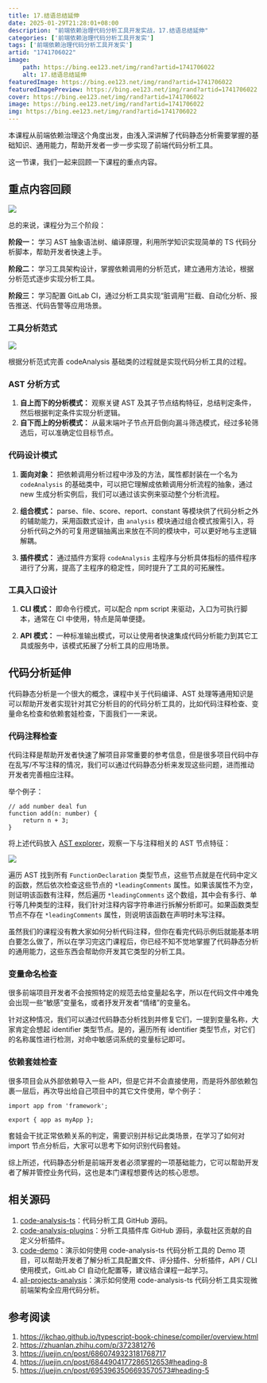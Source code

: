 ```yaml
---
title: 17.结语总结延伸
date: 2025-01-29T21:28:01+08:00
description: "前端依赖治理代码分析工具开发实战，17.结语总结延伸"
categories: ['前端依赖治理代码分析工具开发实']
tags: ['前端依赖治理代码分析工具开发实']
artid: "1741706022"
image:
    path: https://bing.ee123.net/img/rand?artid=1741706022
    alt: 17.结语总结延伸
featuredImage: https://bing.ee123.net/img/rand?artid=1741706022
featuredImagePreview: https://bing.ee123.net/img/rand?artid=1741706022
cover: https://bing.ee123.net/img/rand?artid=1741706022
image: https://bing.ee123.net/img/rand?artid=1741706022
img: https://bing.ee123.net/img/rand?artid=1741706022
---
```


本课程从前端依赖治理这个角度出发，由浅入深讲解了代码静态分析需要掌握的基础知识、通用能力，帮助开发者一步一步实现了前端代码分析工具。


这一节课，我们一起来回顾一下课程的重点内容。

  


## 重点内容回顾

![](https://p3-juejin.byteimg.com/tos-cn-i-k3u1fbpfcp/5b334d18a659401b9f0eea91c18e40fc~tplv-k3u1fbpfcp-zoom-1.image)

总的来说，课程分为三个阶段：

  


**阶段一：** 学习 AST 抽象语法树、编译原理，利用所学知识实现简单的 TS 代码分析脚本，帮助开发者快速上手。

**阶段二：** 学习工具架构设计，掌握依赖调用的分析范式，建立通用方法论，根据分析范式逐步实现分析工具。

**阶段三：** 学习配置 GitLab CI，通过分析工具实现“脏调用”拦截、自动化分析、报告推送、代码告警等应用场景。

  


### 工具分析范式

  


![](https://p3-juejin.byteimg.com/tos-cn-i-k3u1fbpfcp/61c5f681b6d74697a5feac2504e90402~tplv-k3u1fbpfcp-zoom-1.image)

  


根据分析范式完善 codeAnalysis 基础类的过程就是实现代码分析工具的过程。

  


### AST 分析方式

  


1.  **自上而下的分析模式：** 观察关键 AST 及其子节点结构特征，总结判定条件，然后根据判定条件实现分析逻辑。
1.  **自下而上的分析模式：** 从最末端叶子节点开启倒向漏斗筛选模式，经过多轮筛选后，可以准确定位目标节点。

  


### 代码设计模式

  


1.  **面向对象：** 把依赖调用分析过程中涉及的方法，属性都封装在一个名为 `codeAnalysis` 的基础类中，可以把它理解成依赖调用分析流程的抽象，通过 new 生成分析实例后，我们可以通过该实例来驱动整个分析流程。

  


2.  **组合模式：** parse、file、score、report、constant 等模块供了代码分析之外的辅助能力，采用函数式设计，由 `analysis` 模块通过组合模式按需引入，将分析代码之外的可复用逻辑抽离出来放在不同的模块中，可以更好地与主逻辑解耦。

  


3.  **插件模式：** 通过插件方案将 `codeAnalysis` 主程序与分析具体指标的插件程序进行了分离，提高了主程序的稳定性，同时提升了工具的可拓展性。

  


### 工具入口设计

  


1.  **CLI 模式：** 即命令行模式，可以配合 npm script 来驱动，入口为可执行脚本，通常在 CI 中使用，特点是简单便捷。

  


2.  **API 模式：** 一种标准输出模式，可以让使用者快速集成代码分析能力到其它工具或服务中，该模式拓展了分析工具的应用场景。

  


## 代码分析延伸

  


代码静态分析是一个很大的概念，课程中关于代码编译、AST 处理等通用知识是可以帮助开发者实现针对其它分析目的的代码分析工具的，比如代码注释检查、变量命名检查和依赖套娃检查，下面我们一一来说。

  


### 代码注释检查

  


代码注释是帮助开发者快速了解项目非常重要的参考信息，但是很多项目代码中存在乱写/不写注释的情况，我们可以通过代码静态分析来发现这些问题，进而推动开发者完善相应注释。

  


举个例子：

```
// add number deal fun
function add(n: number) {
    return n + 3;
}
```

将上述代码放入 [AST explorer](https://astexplorer.net/?spm=taofed.bloginfo.blog.3.3ba15ac8enL4hJ#/gist/881d78bbff88e23e52d6fc2b35f2b419/08994501ee540fe2e93afc6877ab738261ce14fd)，观察一下与注释相关的 AST 节点特征：

![](https://p3-juejin.byteimg.com/tos-cn-i-k3u1fbpfcp/95b3d8bbcc5f47f4a28aae726c91c17f~tplv-k3u1fbpfcp-zoom-1.image)

  
遍历 AST 找到所有 `FunctionDeclaration` 类型节点，这些节点就是在代码中定义的函数，然后依次检查这些节点的 `*leadingComments` 属性。如果该属性不为空，则证明该函数有注释，然后遍历 `*leadingComments` 这个数组，其中会有多行、单行等几种类型的注释，我们针对注释内容字符串进行拆解分析即可。如果函数类型节点不存在 `*leadingComments` 属性，则说明该函数在声明时未写注释。

  


虽然我们的课程没有教大家如何分析代码注释，但你在看完代码示例后就能基本明白要怎么做了，所以在学习完这门课程后，你已经不知不觉地掌握了代码静态分析的通用能力，这些东西会帮助你开发其它类型的分析工具。

  


### 变量命名检查

  


很多前端项目开发者不会按照特定的规范去给变量起名字，所以在代码文件中难免会出现一些“敏感”变量名，或者抒发开发者“情绪”的变量名。

针对这种情况，我们可以通过代码静态分析找到并修复它们，一提到变量名称，大家肯定会想起 identifier 类型节点。是的，遍历所有 identifier 类型节点，对它们的名称属性进行检测，对命中敏感词系统的变量标记即可。

  


### 依赖套娃检查

  


很多项目会从外部依赖导入一些 API，但是它并不会直接使用，而是将外部依赖包裹一层后，再次导出给自己项目中的其它文件使用，举个例子：

```
import app from 'framework';

export { app as myApp };
```

套娃会干扰正常依赖关系的判定，需要识别并标记此类场景，在学习了如何对 import 节点分析后，大家可以思考下如何识别代码套娃。

  


综上所述，代码静态分析是前端开发者必须掌握的一项基础能力，它可以帮助开发者了解并管控业务代码，这也是本门课程想要传达的核心思想。

  


## 相关源码

  


1.  [code-analysis-ts](https://github.com/liangxin199045/code-analysis-ts)：代码分析工具 GitHub 源码。
1.  [code-analysis-plugins](https://github.com/liangxin199045/code-analysis-plugins)：分析工具插件库 GitHub 源码，承载社区贡献的自定义分析插件。
1.  [code-demo](https://github.com/liangxin199045/code-demo)：演示如何使用 code-analysis-ts 代码分析工具的 Demo 项目，可以帮助开发者了解分析工具配置文件、评分插件、分析插件，API / CLI 使用模式，GitLab CI 自动化配置等，建议结合课程一起学习。
1.  [all-projects-analysis](https://github.com/liangxin199045/all-projects-analysis)：演示如何使用 code-analysis-ts 代码分析工具实现微前端架构全应用代码分析。

  


## 参考阅读


1.  https://jkchao.github.io/typescript-book-chinese/compiler/overview.html
1.  https://zhuanlan.zhihu.com/p/372381276
1.  https://juejin.cn/post/6860749323181768717
1.  https://juejin.cn/post/6844904177286512653#heading-8
1.  https://juejin.cn/post/6953963506693570573#heading-5